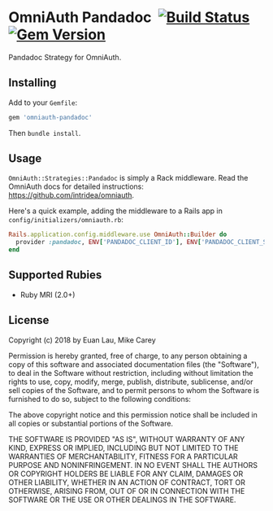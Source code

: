 # OmniAuth Pandadoc &nbsp;[![Build Status](https://secure.travis-ci.org/CatchRelease/omniauth-pandadoc.svg?branch=master)](https://travis-ci.org/CatchRelease/omniauth-pandadoc) [![Gem Version](https://img.shields.io/gem/v/omniauth-pandadoc.svg)](https://rubygems.org/gems/omniauth-pandadoc)

Pandadoc Strategy for OmniAuth.

## Installing

Add to your `Gemfile`:

```ruby
gem 'omniauth-pandadoc'
```

Then `bundle install`.

## Usage

`OmniAuth::Strategies::Pandadoc` is simply a Rack middleware. Read the OmniAuth docs for detailed instructions: https://github.com/intridea/omniauth.

Here's a quick example, adding the middleware to a Rails app in `config/initializers/omniauth.rb`:

```ruby
Rails.application.config.middleware.use OmniAuth::Builder do
  provider :pandadoc, ENV['PANDADOC_CLIENT_ID'], ENV['PANDADOC_CLIENT_SECRET']
end
```

## Supported Rubies

- Ruby MRI (2.0+)

## License

Copyright (c) 2018 by Euan Lau, Mike Carey

Permission is hereby granted, free of charge, to any person obtaining a copy of this software and associated documentation files (the "Software"), to deal in the Software without restriction, including without limitation the rights to use, copy, modify, merge, publish, distribute, sublicense, and/or sell copies of the Software, and to permit persons to whom the Software is furnished to do so, subject to the following conditions:

The above copyright notice and this permission notice shall be included in all copies or substantial portions of the Software.

THE SOFTWARE IS PROVIDED "AS IS", WITHOUT WARRANTY OF ANY KIND, EXPRESS OR IMPLIED, INCLUDING BUT NOT LIMITED TO THE WARRANTIES OF MERCHANTABILITY, FITNESS FOR A PARTICULAR PURPOSE AND NONINFRINGEMENT. IN NO EVENT SHALL THE AUTHORS OR COPYRIGHT HOLDERS BE LIABLE FOR ANY CLAIM, DAMAGES OR OTHER LIABILITY, WHETHER IN AN ACTION OF CONTRACT, TORT OR OTHERWISE, ARISING FROM, OUT OF OR IN CONNECTION WITH THE SOFTWARE OR THE USE OR OTHER DEALINGS IN THE SOFTWARE.